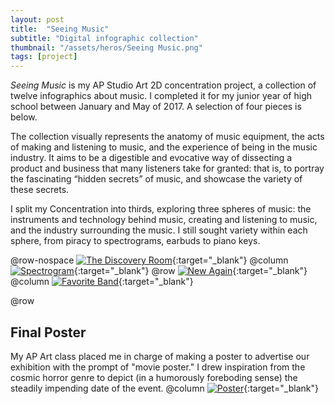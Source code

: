```yaml
---
layout: post
title:  "Seeing Music"
subtitle: "Digital infographic collection"
thumbnail: "/assets/heros/Seeing Music.png"
tags: [project]
---
```

_Seeing Music_ is my AP Studio Art 2D concentration project, a collection of twelve infographics about music. I completed it for my junior year of high school between January and May of 2017. A selection of four pieces is below.

The collection visually represents the anatomy of music equipment, the acts of making and listening to music, and the experience of being in the music industry. It aims to be a digestible and evocative way of dissecting a product and business that many listeners take for granted: that is, to portray the fascinating “hidden secrets” of music, and showcase the variety of these secrets.

I split my Concentration into thirds, exploring three spheres of music: the instruments and technology behind music, creating and listening to music, and the industry surrounding the music. I still sought variety within each sphere, from piracy to spectrograms, earbuds to piano keys.

@row-nospace
[![The Discovery Room](/assets/apart/AP%20Room.png)](/assets/apart/AP%20Room.png){:target="_blank"}
@column
[![Spectrogram](/assets/apart/AP%20Spectro.png)](/assets/apart/AP%20Spectro.png){:target="_blank"}
@row
[![New Again](/assets/apart/AP%20Vinyl.png)](/assets/apart/AP%20Vinyl.png){:target="_blank"}
@column
[![Favorite Band](/assets/apart/AP%20Band.png)](/assets/apart/AP%20Band.png){:target="_blank"}

@row
## Final Poster

My AP Art class placed me in charge of making a poster to advertise our exhibition with the prompt of "movie poster." I drew inspiration from the cosmic horror genre to depict (in a humorously foreboding sense) the steadily impending date of the event.
@column
[![Poster](/assets/apart/AP%20Poster.png)](/assets/apart/AP%20Poster.png){:target="_blank"}
